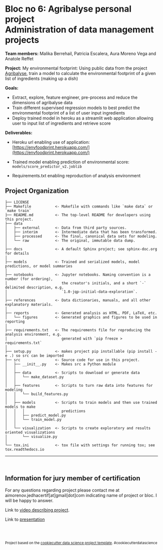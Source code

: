 **Bloc no 6: Agribalyse personal project**  
Administration of data management projects
==============================  

**Team members:** Malika Berrehail, Patricia Escalera, Aura Moreno Vega and Anatole Reffet 

**Project:**  My environmental footprint: Using public data from the project [Agribalyse](https://doc.agribalyse.fr/documentation/), train a model to calculate the environmental footprint of a given list of ingredients (making up a dish)

**Goals:**   

* Extract, explore, feature engineer, pre-process and reduce the dimensions of agribalyse data   
* Train different supervised regression models to best predict the environmental footprint of a list of user input ingredients   
* Deploy trained model in heroku as a streamlit web application allowing user to input list of ingredients and retrieve score 


**Deliverables:** 

* Heroku url enabling use of application: [https://envfoodprint.herokuapp.com/](https://envfoodprint.herokuapp.com/)  

* Trained model enabling prediction of environmental score: `models/score_predictor_v2.joblib` 

* Requirements.txt enabling reproduction of analysis environment 

Project Organization
------------

    ├── LICENSE
    ├── Makefile           <- Makefile with commands like `make data` or `make train`
    ├── README.md          <- The top-level README for developers using this project.
    ├── data
    │   ├── external       <- Data from third party sources.
    │   ├── interim        <- Intermediate data that has been transformed.
    │   ├── processed      <- The final, canonical data sets for modeling.
    │   └── raw            <- The original, immutable data dump.
    │
    ├── docs               <- A default Sphinx project; see sphinx-doc.org for details
    │
    ├── models             <- Trained and serialized models, model predictions, or model summaries
    │
    ├── notebooks          <- Jupyter notebooks. Naming convention is a number (for ordering),
    │                         the creator's initials, and a short `-` delimited description, e.g.
    │                         `1.0-jqp-initial-data-exploration`.
    │
    ├── references         <- Data dictionaries, manuals, and all other explanatory materials.
    │
    ├── reports            <- Generated analysis as HTML, PDF, LaTeX, etc.
    │   └── figures        <- Generated graphics and figures to be used in reporting
    │
    ├── requirements.txt   <- The requirements file for reproducing the analysis environment, e.g.
    │                         generated with `pip freeze > requirements.txt`
    │
    ├── setup.py           <- makes project pip installable (pip install -e .) so src can be imported
    ├── src                <- Source code for use in this project.
    │   ├── __init__.py    <- Makes src a Python module
    │   │
    │   ├── data           <- Scripts to download or generate data
    │   │   └── make_dataset.py
    │   │
    │   ├── features       <- Scripts to turn raw data into features for modeling
    │   │   └── build_features.py
    │   │
    │   ├── models         <- Scripts to train models and then use trained models to make
    │   │   │                 predictions
    │   │   ├── predict_model.py
    │   │   └── train_model.py
    │   │
    │   └── visualization  <- Scripts to create exploratory and results oriented visualizations
    │       └── visualize.py
    │
    └── tox.ini            <- tox file with settings for running tox; see tox.readthedocs.io


--------

<br>

Information for jury member of certification
------------  
For any questions regarding  project please contact me at aimorenov.jedhacertif[at]gmail[dot]com indicating name of project or bloc. I will be happy to answer.  

Link to [video describing project](https://share.vidyard.com/watch/9y6dPRTPad6UG86PfN1ESZ?). 

Link to [presentation](https://docs.google.com/presentation/d/185ejQaOt2GTbjXWeCmsGH0QB1--7aQehxDAITkcTnH0/edit?usp=sharing)

<br><br>

<p><small>Project based on the <a target="_blank" href="https://drivendata.github.io/cookiecutter-data-science/">cookiecutter data science project template</a>. #cookiecutterdatascience</small></p>
